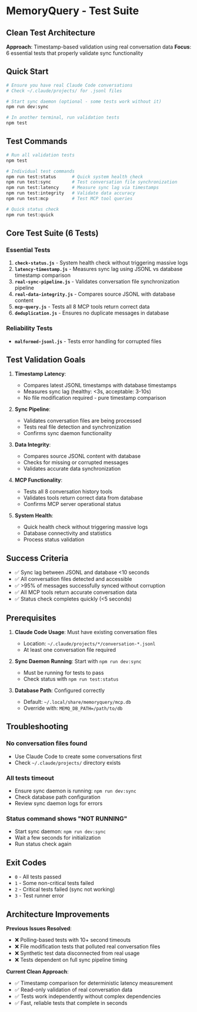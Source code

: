 # MemoryQuery - Test Suite

## Clean Test Architecture
**Approach**: Timestamp-based validation using real conversation data
**Focus**: 6 essential tests that properly validate sync functionality

## Quick Start

```bash
# Ensure you have real Claude Code conversations
# Check ~/.claude/projects/ for .jsonl files

# Start sync daemon (optional - some tests work without it)
npm run dev:sync

# In another terminal, run validation tests
npm test
```

## Test Commands

```bash
# Run all validation tests
npm test

# Individual test commands
npm run test:status      # Quick system health check
npm run test:sync        # Test conversation file synchronization
npm run test:latency     # Measure sync lag via timestamps
npm run test:integrity   # Validate data accuracy
npm run test:mcp         # Test MCP tool queries

# Quick status check
npm run test:quick
```

## Core Test Suite (6 Tests)

### Essential Tests
1. **`check-status.js`** - System health check without triggering massive logs
2. **`latency-timestamp.js`** - Measures sync lag using JSONL vs database timestamp comparison
3. **`real-sync-pipeline.js`** - Validates conversation file synchronization pipeline  
4. **`real-data-integrity.js`** - Compares source JSONL with database content
5. **`mcp-query.js`** - Tests all 8 MCP tools return correct data
6. **`deduplication.js`** - Ensures no duplicate messages in database

### Reliability Tests  
- **`malformed-jsonl.js`** - Tests error handling for corrupted files

## Test Validation Goals

1. **Timestamp Latency**:
   - Compares latest JSONL timestamps with database timestamps
   - Measures sync lag (healthy: <3s, acceptable: 3-10s) 
   - No file modification required - pure timestamp comparison

2. **Sync Pipeline**:
   - Validates conversation files are being processed
   - Tests real file detection and synchronization
   - Confirms sync daemon functionality

3. **Data Integrity**:
   - Compares source JSONL content with database
   - Checks for missing or corrupted messages
   - Validates accurate data synchronization

4. **MCP Functionality**:
   - Tests all 8 conversation history tools
   - Validates tools return correct data from database
   - Confirms MCP server operational status

5. **System Health**:
   - Quick health check without triggering massive logs
   - Database connectivity and statistics
   - Process status validation

## Success Criteria

- ✅ Sync lag between JSONL and database <10 seconds
- ✅ All conversation files detected and accessible
- ✅ >95% of messages successfully synced without corruption
- ✅ All MCP tools return accurate conversation data  
- ✅ Status check completes quickly (<5 seconds)

## Prerequisites

1. **Claude Code Usage**: Must have existing conversation files
   - Location: `~/.claude/projects/*/conversation-*.jsonl`
   - At least one conversation file required

2. **Sync Daemon Running**: Start with `npm run dev:sync`
   - Must be running for tests to pass
   - Check status with `npm run test:status`

3. **Database Path**: Configured correctly
   - Default: `~/.local/share/memoryquery/mcp.db`
   - Override with: `MEMQ_DB_PATH=/path/to/db`

## Troubleshooting

### No conversation files found
- Use Claude Code to create some conversations first
- Check `~/.claude/projects/` directory exists

### All tests timeout
- Ensure sync daemon is running: `npm run dev:sync`
- Check database path configuration
- Review sync daemon logs for errors

### Status command shows "NOT RUNNING"
- Start sync daemon: `npm run dev:sync`
- Wait a few seconds for initialization
- Run status check again

## Exit Codes

- `0` - All tests passed
- `1` - Some non-critical tests failed
- `2` - Critical tests failed (sync not working)
- `3` - Test runner error

## Architecture Improvements

**Previous Issues Resolved**:
- ❌ Polling-based tests with 10+ second timeouts
- ❌ File modification tests that polluted real conversation files  
- ❌ Synthetic test data disconnected from real usage
- ❌ Tests dependent on full sync pipeline timing

**Current Clean Approach**:
- ✅ Timestamp comparison for deterministic latency measurement
- ✅ Read-only validation of real conversation data
- ✅ Tests work independently without complex dependencies
- ✅ Fast, reliable tests that complete in seconds
